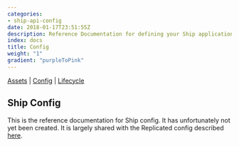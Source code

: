 ```yaml
---
categories:
- ship-api-config
date: 2018-01-17T23:51:55Z
description: Reference Documentation for defining your Ship application configuration options 
index: docs
title: Config
weight: "1"
gradient: "purpleToPink"
---
```


[Assets](/api/ship-assets/assets) | [Config](/api/ship-config/config) | [Lifecycle](/api/ship-lifecycle/lifecycle) 

## Ship Config

This is the reference documentation for Ship config. It has unfortunately not yet been created. It is largely shared with the Replicated config described [here](https://help.replicated.com/docs/config-screen/config-yaml/).
